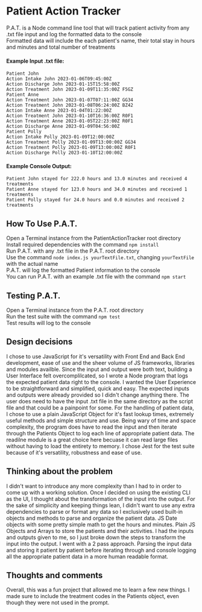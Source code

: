 # Patient Action Tracker
P.A.T. is a Node command line tool that will track patient activity from any .txt file input and log the formatted data to the console<br />
Formatted data will include the each patient's name, their total stay in hours and minutes and total number of treatments

#### Example Input .txt file:

```
Patient John
Action Intake John 2023-01-06T09:45:00Z
Action Discharge John 2023-01-15T15:58:00Z
Action Treatment John 2023-01-09T11:35:00Z F5GZ
Patient Anne
Action Treatment John 2023-01-07T07:11:00Z GG34
Action Treatment John 2023-01-08T06:24:00Z BZ42
Action Intake Anne 2023-01-04T01:22:00Z
Action Treatment John 2023-01-10T16:36:00Z R0F1
Action Treatment Anne 2023-01-05T22:23:00Z R0F1
Action Discharge Anne 2023-01-09T04:56:00Z
Patient Polly
Action Intake Polly 2023-01-09T12:00:00Z
Action Treatment Polly 2023-01-09T13:00:00Z GG34
Action Treatment Polly 2023-01-09T13:00:00Z R0F1
Action Discharge Polly 2023-01-10T12:00:00Z
```

#### Example Console Output:

```
Patient John stayed for 222.0 hours and 13.0 minutes and received 4 treatments
Patient Anne stayed for 123.0 hours and 34.0 minutes and received 1 treatments
Patient Polly stayed for 24.0 hours and 0.0 minutes and received 2 treatments
```

## How To Use P.A.T.
Open a Terminal instance from the PatientActionTracker root directory<br />
Install required dependencies with the command ```npm install```<br />
Run P.A.T. with any .txt file in the P.A.T. root directory<br />
Use the command ```node index.js yourTextFile.txt```, changing ```yourTextFile``` with the actual name<br />
P.A.T. will log the formatted Patient information to the console<br />
You can run P.A.T. with an example .txt file with the command ```npm start```

## Testing P.A.T.
Open a Terminal instance from the P.A.T. root directory<br />
Run the test suite with the command ```npm test```<br />
Test results will log to the console

## Design decisions

I chose to use JavaScript for it's versatility with Front End and Back End development, ease of use and the sheer volume of JS frameworks, libraries and modules availble. Since the input and output were both text, building a User Interface felt overcomplilcated, so I wrote a Node program that logs the expected patient data right to the console. I wanted the User Experience to be straightforward and simplified, quick and easy. The expected inputs and outputs were already provided so I didn't change anything there. The user does need to have the input .txt file in the same directory as the script file and that could be a painpoint for some. For the handling of patient data, I chose to use a plain JavaScript Object for it's fast lookup times, extremely useful methods and simple structure and use. Being wary of time and space complexity, the program does have to read the input and then iterate through the Patients Object to log each line of appropriate patient data. The readilne module is a great choice here becuase it can read large files without having to load the entirety to memory. I chose Jest for the test suite because of it's versatility, robustness and ease of use.

## Thinking about the problem
I didn't want to introduce any more complexity than I had to in order to come up with a working solution. Once I decided on using the existing CLI as the UI, I thought about the transformation of the input into the output. For the sake of simplicity and keeping things lean, I didn't want to use any extra dependencies to parse or format any data so I exclusively used built-in objects and methods to parse and organize the patient data. JS Date objects with some pretty simple math to get the hours and minutes. Plain JS Objects and Arrays to store the patients and their activities. I had the inputs and outputs given to me, so I just broke down the steps to transform the input into the output. I went with a 2 pass approach. Parsing the input data and storing it patient by patient before iterating through and console logging all the appropriate patient data in a more human readable format.

## Thoughts and comments
Overall, this was a fun project that allowed me to learn a few new things. I made sure to include the treatment codes in the Patients object, even though they were not used in the prompt.
